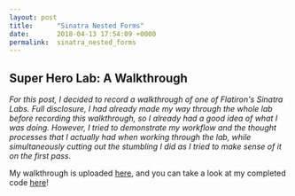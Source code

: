 ```yaml
---
layout: post
title:      "Sinatra Nested Forms"
date:       2018-04-13 17:54:09 +0000
permalink:  sinatra_nested_forms
---
```


## Super Hero Lab: A Walkthrough

*For this post, I decided to record a walkthrough of one of Flatiron's Sinatra Labs. Full disclosure, I had already made my way through the whole lab before recording this walkthrough, so I already had a good idea of what I was doing. However, I tried to demonstrate my workflow and the thought processes that I actually had when working through the lab, while simultaneously cutting out the stumbling I did as I tried to make sense of it on the first pass.*

My walkthrough is uploaded [here](https://youtu.be/8iMMmBkXxbo),
and you can take a look at my completed code [here](https://github.com/oconnojb/sinatra-nested-forms-lab-superheros-v-000)!


